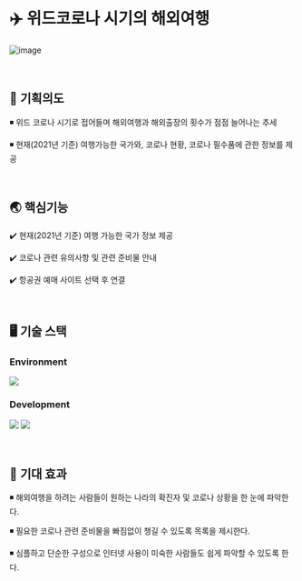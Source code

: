 # ✈️ 위드코로나 시기의 해외여행
![image](https://github.com/FutureandKim/Covid-19Tour/assets/95979743/c1cd5ad5-3cde-409a-99f1-7e352f82b2fd)

<br>

## 📌 기획의도
◾ 위드 코로나 시기로 접어들며 해외여행과 해외출장의 횟수가 점점 늘어나는 추세

◾ 현재(2021년 기준) 여행가능한 국가와, 코로나 현황, 코로나 필수품에 관한 정보를 제공

<br>

## 🌏 핵심기능
✔️ 현재(2021년 기준) 여행 가능한 국가 정보 제공
    
✔️ 코로나 관련 유의사항 및 관련 준비물 안내

✔️ 항공권 예매 사이트 선택 후 연결

<br>

## 🖥️ 기술 스택
### Environment
<img src="https://img.shields.io/badge/github-181717?style=for-the-badge&logo=github&logoColor=white">

### Development
<img src="https://img.shields.io/badge/html5-E34F26?style=for-the-badge&logo=html5&logoColor=white"> <img src="https://img.shields.io/badge/javascript-F7DF1E?style=for-the-badge&logo=javascript&logoColor=black">


<br>


## 🌟 기대 효과
◾ 해외여행을 하려는 사람들이 원하는 나라의 확진자 및 코로나 상황을 한 눈에 파악한다.

◾ 필요한 코로나 관련 준비물을 빠짐없이 챙길 수 있도록 목록을 제시한다.

◾ 심플하고 단순한 구성으로 인터넷 사용이 미숙한 사람들도 쉽게 파악할 수 있도록 한다.

<br>
